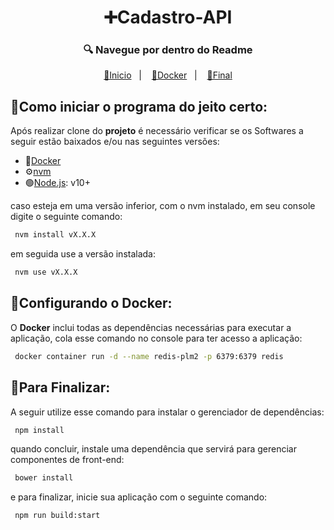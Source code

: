 <h1 align="center">➕Cadastro-API</h1>

<h3 align="center">🔍 Navegue por dentro do Readme </h3>
<p align="center">
  <a href="#-Como-iniciar-o-programa-do-jeito-certo">🚀Inicio</a>&nbsp;&nbsp;&nbsp;|&nbsp;&nbsp;&nbsp;
  <a href="#configurando-o-docker">🐋Docker</a>&nbsp;&nbsp;&nbsp;|&nbsp;&nbsp;&nbsp;
  <a href="#-Para-Finalizar">🏁Final</a>
</p>


## 🚀Como iniciar o programa do jeito certo:
Após realizar clone do **projeto** é necessário verificar se os Softwares a seguir estão baixados e/ou nas seguintes versões:
- 🐋[Docker](https://www.docker.com)
-  ⚙️[nvm](https://github.com/nvm-sh/nvm)
- 🟢[Node.js](https://nodejs.org/): v10+

caso esteja em uma versão inferior, com o nvm instalado, em seu console digite o seguinte comando:
```sh
 nvm install vX.X.X
```
em seguida use a versão instalada:
```sh
 nvm use vX.X.X
```

## 🐳Configurando o Docker:

O **Docker** inclui todas as dependências necessárias para executar a aplicação, cola esse comando no console para ter acesso a aplicação:
```sh
 docker container run -d --name redis-plm2 -p 6379:6379 redis
```

## 🏁Para Finalizar:
A seguir utilize esse comando para instalar o gerenciador de dependências:
```sh
 npm install
```
quando concluir, instale uma dependência que servirá para gerenciar componentes de front-end:
```sh
 bower install
```
e para finalizar, inicie sua aplicação com o seguinte comando:
```sh
 npm run build:start
```
